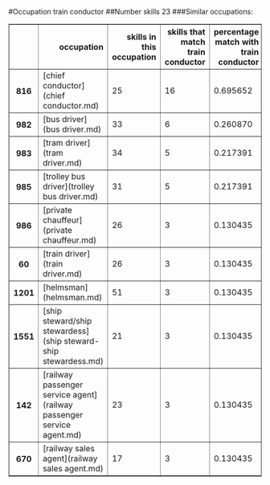 #Occupation train conductor
##Number skills 23
###Similar occupations:
<table border="1" class="dataframe">
  <thead>
    <tr style="text-align: right;">
      <th></th>
      <th>occupation</th>
      <th>skills in this occupation</th>
      <th>skills that match train conductor</th>
      <th>percentage match with train conductor</th>
      <th>skills not in train conductor</th>
    </tr>
  </thead>
  <tbody>
    <tr>
      <th>816</th>
      <td>[chief conductor](chief conductor.md)</td>
      <td>25</td>
      <td>16</td>
      <td>0.695652</td>
      <td>9</td>
    </tr>
    <tr>
      <th>982</th>
      <td>[bus driver](bus driver.md)</td>
      <td>33</td>
      <td>6</td>
      <td>0.260870</td>
      <td>27</td>
    </tr>
    <tr>
      <th>983</th>
      <td>[tram driver](tram driver.md)</td>
      <td>34</td>
      <td>5</td>
      <td>0.217391</td>
      <td>29</td>
    </tr>
    <tr>
      <th>985</th>
      <td>[trolley bus driver](trolley bus driver.md)</td>
      <td>31</td>
      <td>5</td>
      <td>0.217391</td>
      <td>26</td>
    </tr>
    <tr>
      <th>986</th>
      <td>[private chauffeur](private chauffeur.md)</td>
      <td>26</td>
      <td>3</td>
      <td>0.130435</td>
      <td>23</td>
    </tr>
    <tr>
      <th>60</th>
      <td>[train driver](train driver.md)</td>
      <td>26</td>
      <td>3</td>
      <td>0.130435</td>
      <td>23</td>
    </tr>
    <tr>
      <th>1201</th>
      <td>[helmsman](helmsman.md)</td>
      <td>51</td>
      <td>3</td>
      <td>0.130435</td>
      <td>48</td>
    </tr>
    <tr>
      <th>1551</th>
      <td>[ship steward/ship stewardess](ship steward-ship stewardess.md)</td>
      <td>21</td>
      <td>3</td>
      <td>0.130435</td>
      <td>18</td>
    </tr>
    <tr>
      <th>142</th>
      <td>[railway passenger service agent](railway passenger service agent.md)</td>
      <td>23</td>
      <td>3</td>
      <td>0.130435</td>
      <td>20</td>
    </tr>
    <tr>
      <th>670</th>
      <td>[railway sales agent](railway sales agent.md)</td>
      <td>17</td>
      <td>3</td>
      <td>0.130435</td>
      <td>14</td>
    </tr>
  </tbody>
</table>
